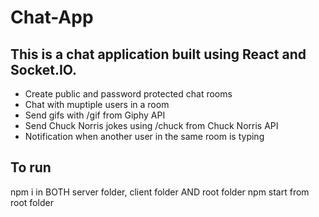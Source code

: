 # Chat-App

## This is a chat application built using React and Socket.IO. 

* Create public and password protected chat rooms
* Chat with muptiple users in a room 
* Send gifs with /gif from Giphy API 
* Send Chuck Norris jokes using /chuck from Chuck Norris API 
* Notification when another user in the same room is typing

## To run

npm i in BOTH server folder, client folder AND root folder
npm start from root folder
